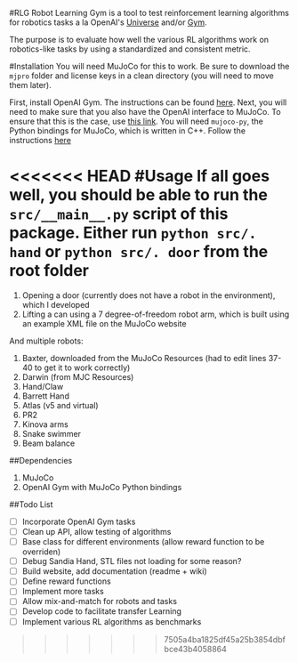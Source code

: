 #RLG
Robot Learning Gym is a tool to test reinforcement learning algorithms for robotics tasks a la OpenAI's [Universe](https://universe.openai.com/) and/or [Gym](https://gym.openai.com).

The purpose is to evaluate how well the various RL algorithms work on robotics-like tasks by using a standardized and consistent metric.

#Installation
You will need MuJoCo for this to work. Be sure to download the `mjpro` folder and license keys in a clean directory (you will need to move them later).

First, install OpenAI Gym. The instructions can be found [here](https://github.com/openai/gym#installation).
Next, you will need to make sure that you also have the OpenAI interface to MuJoCo. To ensure that this is the case, use [this link](https://github.com/openai/gym#mujoco).
You will need `mujoco-py`, the Python bindings for MuJoCo, which is written in C++. Follow the instructions [here](https://github.com/openai/mujoco-py#obtaining-the-binaries-and-license-key)

<<<<<<< HEAD
#Usage
If all goes well, you should be able to run the `src/__main__.py` script of this package.
Either run `python src/. hand` or `python src/. door` from the root folder
=======
1. Opening a door (currently does not have a robot in the environment), which I developed
2. Lifting a can using a 7 degree-of-freedom robot arm, which is built using an example XML file on the MuJoCo website

And multiple robots:

1. Baxter, downloaded from the MuJoCo Resources (had to edit lines 37-40 to get it to work correctly)
2. Darwin (from MJC Resources)
3. Hand/Claw
4. Barrett Hand
5. Atlas (v5 and virtual)
6. PR2
7. Kinova arms
8. Snake swimmer
9. Beam balance

##Dependencies
1. MuJoCo
2. OpenAI Gym with MuJoCo Python bindings

##Todo List
- [ ] Incorporate OpenAI Gym tasks
- [ ] Clean up API, allow testing of algorithms
- [ ] Base class for different environments (allow reward function to be overriden)
- [ ] Debug Sandia Hand, STL files not loading for some reason?
- [ ] Build website, add documentation (readme + wiki)
- [ ] Define reward functions
- [ ] Implement more tasks
- [ ] Allow mix-and-match for robots and tasks
- [ ] Develop code to facilitate transfer Learning
- [ ] Implement various RL algorithms as benchmarks
>>>>>>> 7505a4ba1825df45a25b3854dbfbce43b4058864
